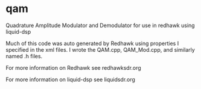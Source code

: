 # qam
Quadrature Amplitude Modulator and Demodulator for use in redhawk using liquid-dsp

Much of this code was auto generated by Redhawk using properties I specified in the xml files. I wrote the QAM.cpp, QAM_Mod.cpp, and similarly named .h files.

For more information on Redhawk see redhawksdr.org

For more information on liquid-dsp see liquidsdr.org
